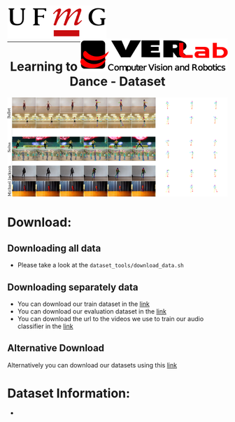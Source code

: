 <link rel="stylesheet" type="./docs/assets/style.css" media="all" href="URL" />

<img align="left" width="auto" height="75" src="./docs/assets/ufmg.png">
<img align="right" width="auto" height="75" src="./docs/assets/verlab.png">
<br/>
<br/>
<br/>
<br/>
<hr>

<h1 align="center"> <b>Learning to Dance - Dataset </b></h1>

<img src="./docs/assets/dataset.png" width=auto>

# Download:

## Downloading all data
* Please take a look at the ```dataset_tools/download_data.sh```

## Downloading separately data
* You can download our train dataset in the [link](verlab.dcc.ufmg.br/l2d/datasets/l2d_train.tar.gz)
* You can download our evaluation dataset in the [link](verlab.dcc.ufmg.br/l2d/datasets/l2d_eval.tar.gz)
* You can download the url to the videos we use to train our audio classifier in the [link](verlab.dcc.ufmg.br/l2d/datasets/l2d_audios.zip)

## Alternative Download
Alternatively you can download our datasets using this [link](https://drive.google.com/drive/folders/12h6f5Y_Qxq5U40hBUuUCLltrSLONiXin?usp=sharing)

# Dataset Information:

* 
